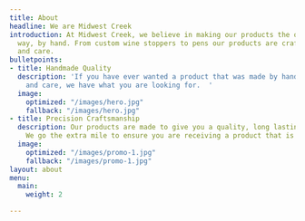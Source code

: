 ```yaml
---
title: About
headline: We are Midwest Creek
introduction: At Midwest Creek, we believe in making our products the old-fashioned
  way, by hand. From custom wine stoppers to pens our products are crafted with precision
  and care.
bulletpoints:
- title: Handmade Quality
  description: 'If you have ever wanted a product that was made by hand with love
    and care, we have what you are looking for.  '
  image:
    optimized: "/images/hero.jpg"
    fallback: "/images/hero.jpg"
- title: Precision Craftsmanship
  description: Our products are made to give you a quality, long lasting experience.
    We go the extra mile to ensure you are receiving a product that is made to last.
  image:
    optimized: "/images/promo-1.jpg"
    fallback: "/images/promo-1.jpg"
layout: about
menu:
  main:
    weight: 2

---
```

